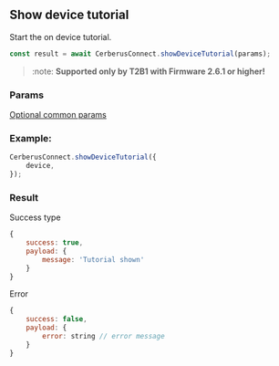 ## Show device tutorial

Start the on device tutorial.

```javascript
const result = await CerberusConnect.showDeviceTutorial(params);
```

> :note: **Supported only by T2B1 with Firmware 2.6.1 or higher!**

### Params

[Optional common params](commonParams.md)

### Example:

```javascript
CerberusConnect.showDeviceTutorial({
    device,
});
```

### Result

Success type

```javascript
{
    success: true,
    payload: {
        message: 'Tutorial shown'
    }
}
```

Error

```javascript
{
    success: false,
    payload: {
        error: string // error message
    }
}
```
